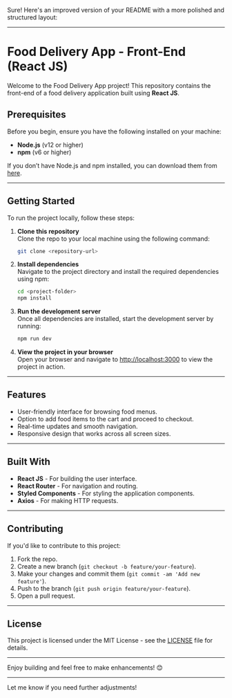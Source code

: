 Sure! Here's an improved version of your README with a more polished and structured layout:

---

# Food Delivery App - Front-End (React JS)

Welcome to the Food Delivery App project! This repository contains the front-end of a food delivery application built using **React JS**.

## Prerequisites

Before you begin, ensure you have the following installed on your machine:

- **Node.js** (v12 or higher)
- **npm** (v6 or higher)

If you don’t have Node.js and npm installed, you can download them from [here](https://nodejs.org/).

---

## Getting Started

To run the project locally, follow these steps:

1. **Clone this repository**  
   Clone the repo to your local machine using the following command:

   ```bash
   git clone <repository-url>
   ```

2. **Install dependencies**  
   Navigate to the project directory and install the required dependencies using npm:

   ```bash
   cd <project-folder>
   npm install
   ```

3. **Run the development server**  
   Once all dependencies are installed, start the development server by running:

   ```bash
   npm run dev
   ```

4. **View the project in your browser**  
   Open your browser and navigate to [http://localhost:3000](http://localhost:3000) to view the project in action.

---

## Features

- User-friendly interface for browsing food menus.
- Option to add food items to the cart and proceed to checkout.
- Real-time updates and smooth navigation.
- Responsive design that works across all screen sizes.

---

## Built With

- **React JS** - For building the user interface.
- **React Router** - For navigation and routing.
- **Styled Components** - For styling the application components.
- **Axios** - For making HTTP requests.

---

## Contributing

If you'd like to contribute to this project:

1. Fork the repo.
2. Create a new branch (`git checkout -b feature/your-feature`).
3. Make your changes and commit them (`git commit -am 'Add new feature'`).
4. Push to the branch (`git push origin feature/your-feature`).
5. Open a pull request.

---

## License

This project is licensed under the MIT License - see the [LICENSE](LICENSE) file for details.

---

Enjoy building and feel free to make enhancements! 😊

---

Let me know if you need further adjustments!
